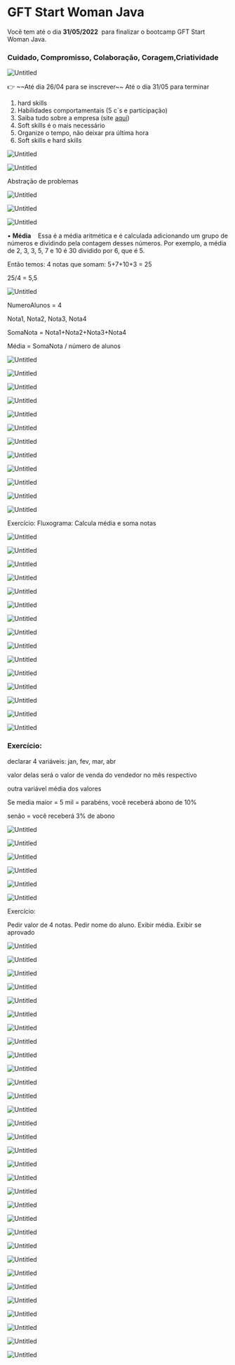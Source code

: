 # GFT Start Woman Java

Você tem até o dia **31/05/2022**
 para finalizar o bootcamp GFT Start Woman Java.

### Cuidado, Compromisso, Colaboração, Coragem,Criatividade

![Untitled](GFT%20Start%20Woman%20Java%20b7d6fffdb09d49af8f6d9169a044d6d2/Untitled.png)

<aside>
👉 ~~Até  dia 26/04 para se inscrever~~
Até o dia 31/05 para terminar

</aside>

1. hard skills
2. Habilidades comportamentais (5 c´s e participação)
3. Saiba tudo sobre a empresa (site [aqui](https://www.gft.com/br/pt/about-us))
4. Soft skills é o mais necessário
5. Organize o tempo, não deixar pra última hora
6. Soft skills e hard skills

![Untitled](GFT%20Start%20Woman%20Java%20b7d6fffdb09d49af8f6d9169a044d6d2/Untitled%201.png)

![Untitled](GFT%20Start%20Woman%20Java%20b7d6fffdb09d49af8f6d9169a044d6d2/Untitled%202.png)

Abstração de problemas

![Untitled](GFT%20Start%20Woman%20Java%20b7d6fffdb09d49af8f6d9169a044d6d2/Untitled%203.png)

![Untitled](GFT%20Start%20Woman%20Java%20b7d6fffdb09d49af8f6d9169a044d6d2/Untitled%204.png)

![Untitled](GFT%20Start%20Woman%20Java%20b7d6fffdb09d49af8f6d9169a044d6d2/Untitled%205.png)

• **Média**    Essa é a média aritmética e é calculada adicionando um grupo de números e dividindo pela contagem desses números. Por exemplo, a média de 2, 3, 3, 5, 7 e 10 é 30 dividido por 6, que é 5.

Então temos: 4 notas que somam: 5+7+10+3 = 25 

25/4 = 5,5

![Untitled](GFT%20Start%20Woman%20Java%20b7d6fffdb09d49af8f6d9169a044d6d2/Untitled%206.png)

NumeroAlunos = 4

Nota1, Nota2, Nota3, Nota4

SomaNota = Nota1+Nota2+Nota3+Nota4

Média = SomaNota / número de alunos 

![Untitled](GFT%20Start%20Woman%20Java%20b7d6fffdb09d49af8f6d9169a044d6d2/Untitled%207.png)

![Untitled](GFT%20Start%20Woman%20Java%20b7d6fffdb09d49af8f6d9169a044d6d2/Untitled%208.png)

![Untitled](GFT%20Start%20Woman%20Java%20b7d6fffdb09d49af8f6d9169a044d6d2/Untitled%209.png)

![Untitled](GFT%20Start%20Woman%20Java%20b7d6fffdb09d49af8f6d9169a044d6d2/Untitled%2010.png)

![Untitled](GFT%20Start%20Woman%20Java%20b7d6fffdb09d49af8f6d9169a044d6d2/Untitled%2011.png)

![Untitled](GFT%20Start%20Woman%20Java%20b7d6fffdb09d49af8f6d9169a044d6d2/Untitled%2012.png)

![Untitled](GFT%20Start%20Woman%20Java%20b7d6fffdb09d49af8f6d9169a044d6d2/Untitled%2013.png)

![Untitled](GFT%20Start%20Woman%20Java%20b7d6fffdb09d49af8f6d9169a044d6d2/Untitled%2014.png)

![Untitled](GFT%20Start%20Woman%20Java%20b7d6fffdb09d49af8f6d9169a044d6d2/Untitled%2015.png)

![Untitled](GFT%20Start%20Woman%20Java%20b7d6fffdb09d49af8f6d9169a044d6d2/Untitled%2016.png)

![Untitled](GFT%20Start%20Woman%20Java%20b7d6fffdb09d49af8f6d9169a044d6d2/Untitled%2017.png)

![Untitled](GFT%20Start%20Woman%20Java%20b7d6fffdb09d49af8f6d9169a044d6d2/Untitled%2018.png)

Exercício: Fluxograma: Calcula média e soma notas

![Untitled](GFT%20Start%20Woman%20Java%20b7d6fffdb09d49af8f6d9169a044d6d2/Untitled%2019.png)

![Untitled](GFT%20Start%20Woman%20Java%20b7d6fffdb09d49af8f6d9169a044d6d2/Untitled%2020.png)

![Untitled](GFT%20Start%20Woman%20Java%20b7d6fffdb09d49af8f6d9169a044d6d2/Untitled%2021.png)

![Untitled](GFT%20Start%20Woman%20Java%20b7d6fffdb09d49af8f6d9169a044d6d2/Untitled%2022.png)

![Untitled](GFT%20Start%20Woman%20Java%20b7d6fffdb09d49af8f6d9169a044d6d2/Untitled%2023.png)

![Untitled](GFT%20Start%20Woman%20Java%20b7d6fffdb09d49af8f6d9169a044d6d2/Untitled%2024.png)

![Untitled](GFT%20Start%20Woman%20Java%20b7d6fffdb09d49af8f6d9169a044d6d2/Untitled%2025.png)

![Untitled](GFT%20Start%20Woman%20Java%20b7d6fffdb09d49af8f6d9169a044d6d2/Untitled%2026.png)

![Untitled](GFT%20Start%20Woman%20Java%20b7d6fffdb09d49af8f6d9169a044d6d2/Untitled%2027.png)

![Untitled](GFT%20Start%20Woman%20Java%20b7d6fffdb09d49af8f6d9169a044d6d2/Untitled%2028.png)

![Untitled](GFT%20Start%20Woman%20Java%20b7d6fffdb09d49af8f6d9169a044d6d2/Untitled%2029.png)

![Untitled](GFT%20Start%20Woman%20Java%20b7d6fffdb09d49af8f6d9169a044d6d2/Untitled%2030.png)

![Untitled](GFT%20Start%20Woman%20Java%20b7d6fffdb09d49af8f6d9169a044d6d2/Untitled%2031.png)

![Untitled](GFT%20Start%20Woman%20Java%20b7d6fffdb09d49af8f6d9169a044d6d2/Untitled%2032.png)

![Untitled](GFT%20Start%20Woman%20Java%20b7d6fffdb09d49af8f6d9169a044d6d2/Untitled%2033.png)

### Exercício:

declarar 4 variáveis: jan, fev, mar, abr

valor delas será o valor de venda do vendedor no mês respectivo

outra variável média dos valores

Se media maior = 5 mil = parabéns, você receberá abono de 10%

senão = você receberá 3% de abono

![Untitled](GFT%20Start%20Woman%20Java%20b7d6fffdb09d49af8f6d9169a044d6d2/Untitled%2034.png)

![Untitled](GFT%20Start%20Woman%20Java%20b7d6fffdb09d49af8f6d9169a044d6d2/Untitled%2035.png)

![Untitled](GFT%20Start%20Woman%20Java%20b7d6fffdb09d49af8f6d9169a044d6d2/Untitled%2036.png)

![Untitled](GFT%20Start%20Woman%20Java%20b7d6fffdb09d49af8f6d9169a044d6d2/Untitled%2037.png)

![Untitled](GFT%20Start%20Woman%20Java%20b7d6fffdb09d49af8f6d9169a044d6d2/Untitled%2038.png)

![Untitled](GFT%20Start%20Woman%20Java%20b7d6fffdb09d49af8f6d9169a044d6d2/Untitled%2039.png)

Exercício: 

Pedir valor de 4 notas. Pedir nome do aluno. Exibir média. Exibir se aprovado

![Untitled](GFT%20Start%20Woman%20Java%20b7d6fffdb09d49af8f6d9169a044d6d2/Untitled%2040.png)

![Untitled](GFT%20Start%20Woman%20Java%20b7d6fffdb09d49af8f6d9169a044d6d2/Untitled%2041.png)

![Untitled](GFT%20Start%20Woman%20Java%20b7d6fffdb09d49af8f6d9169a044d6d2/Untitled%2042.png)

![Untitled](GFT%20Start%20Woman%20Java%20b7d6fffdb09d49af8f6d9169a044d6d2/Untitled%2043.png)

![Untitled](GFT%20Start%20Woman%20Java%20b7d6fffdb09d49af8f6d9169a044d6d2/Untitled%2044.png)

![Untitled](GFT%20Start%20Woman%20Java%20b7d6fffdb09d49af8f6d9169a044d6d2/Untitled%2045.png)

![Untitled](GFT%20Start%20Woman%20Java%20b7d6fffdb09d49af8f6d9169a044d6d2/Untitled%2046.png)

![Untitled](GFT%20Start%20Woman%20Java%20b7d6fffdb09d49af8f6d9169a044d6d2/Untitled%2047.png)

![Untitled](GFT%20Start%20Woman%20Java%20b7d6fffdb09d49af8f6d9169a044d6d2/Untitled%2048.png)

![Untitled](GFT%20Start%20Woman%20Java%20b7d6fffdb09d49af8f6d9169a044d6d2/Untitled%2049.png)

![Untitled](GFT%20Start%20Woman%20Java%20b7d6fffdb09d49af8f6d9169a044d6d2/Untitled%2050.png)

![Untitled](GFT%20Start%20Woman%20Java%20b7d6fffdb09d49af8f6d9169a044d6d2/Untitled%2051.png)

![Untitled](GFT%20Start%20Woman%20Java%20b7d6fffdb09d49af8f6d9169a044d6d2/Untitled%2052.png)

![Untitled](GFT%20Start%20Woman%20Java%20b7d6fffdb09d49af8f6d9169a044d6d2/Untitled%2053.png)

![Untitled](GFT%20Start%20Woman%20Java%20b7d6fffdb09d49af8f6d9169a044d6d2/Untitled%2054.png)

![Untitled](GFT%20Start%20Woman%20Java%20b7d6fffdb09d49af8f6d9169a044d6d2/Untitled%2055.png)

![Untitled](GFT%20Start%20Woman%20Java%20b7d6fffdb09d49af8f6d9169a044d6d2/Untitled%2056.png)

![Untitled](GFT%20Start%20Woman%20Java%20b7d6fffdb09d49af8f6d9169a044d6d2/Untitled%2057.png)

![Untitled](GFT%20Start%20Woman%20Java%20b7d6fffdb09d49af8f6d9169a044d6d2/Untitled%2058.png)

![Untitled](GFT%20Start%20Woman%20Java%20b7d6fffdb09d49af8f6d9169a044d6d2/Untitled%2059.png)

![Untitled](GFT%20Start%20Woman%20Java%20b7d6fffdb09d49af8f6d9169a044d6d2/Untitled%2060.png)

![Untitled](GFT%20Start%20Woman%20Java%20b7d6fffdb09d49af8f6d9169a044d6d2/Untitled%2061.png)

![Untitled](GFT%20Start%20Woman%20Java%20b7d6fffdb09d49af8f6d9169a044d6d2/Untitled%2062.png)

![Untitled](GFT%20Start%20Woman%20Java%20b7d6fffdb09d49af8f6d9169a044d6d2/Untitled%2063.png)

![Untitled](GFT%20Start%20Woman%20Java%20b7d6fffdb09d49af8f6d9169a044d6d2/Untitled%2064.png)

![Untitled](GFT%20Start%20Woman%20Java%20b7d6fffdb09d49af8f6d9169a044d6d2/Untitled%2065.png)

![Untitled](GFT%20Start%20Woman%20Java%20b7d6fffdb09d49af8f6d9169a044d6d2/Untitled%2066.png)

![Untitled](GFT%20Start%20Woman%20Java%20b7d6fffdb09d49af8f6d9169a044d6d2/Untitled%2067.png)

![Untitled](GFT%20Start%20Woman%20Java%20b7d6fffdb09d49af8f6d9169a044d6d2/Untitled%2068.png)

![Untitled](GFT%20Start%20Woman%20Java%20b7d6fffdb09d49af8f6d9169a044d6d2/Untitled%2069.png)

![Untitled](GFT%20Start%20Woman%20Java%20b7d6fffdb09d49af8f6d9169a044d6d2/Untitled%2070.png)